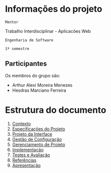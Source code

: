 # Informações do projeto
`Mentor`  

Trabalho Interdisciplinar - Aplicacões Web

`Engenharia de Software`

`1º semestre`

## Participantes

Os membros do grupo são: 
- Arthur Alexi Moreira Menezes
- Hesdras Marciano Ferreira

# Estrutura do documento

1. [Contexto](1-Contexto.md)
2. [Especificações do Projeto](2-Especificação.md)
3. [Projeto da Interface](3-Interface.md)
4. [Gestão de Configuração](4-Gestão-Configuração.md)
5. [Gerenciamento de Projeto](5-Gerenciamento-Projeto.md)
6. [Implementação](6-Implementação.md)
7. [Testes e Avaliação](7-Testes.md)
8. [Referências](8-Referências.md)
9. [Apresentação](9-Apresentação.md)
